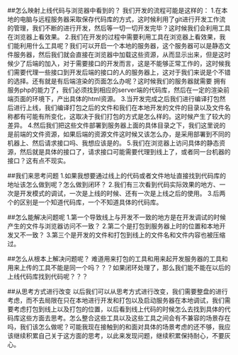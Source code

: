 ##怎么映射上线代码与浏览器中看到的？
我们开发的流程可能是这样的：
1.在本地的电脑与远程服务器采取保存代码库的方式，这时候利用了git进行开发工作流的管理，我们不断的进行开发，然后等一切一切开发完毕？这时候我们会利用工具在浏览器上看效果。
2.我们在开发的过程中需要利用工具在浏览器上看效果，我们能利用什么工具呢？我们可以开启一个本地的服务器，这个服务器可以是静态文件服务器，然后我们就会直接在浏览器中加载这些资源，从而显示出来，但是这时候少了后端的加入，对于需要接口的开发而言，这是不能够正常工作的，这时候我们需要代理一些接口到开发后端的接口的人的服务器上，这对于我们来说是个不错的选择。还有就是有后端渲染的页面怎么办呢？这时候我们的服务器就需要
  拥有服务php的能力了，我们必须找到相应的server端的代码库，然后在一定的渲染前端页面的环境下，产出具体的html资源。
3.当开发完成之后我们进行编译打包然后进行上线，我们编译打包之后的文件和我们在本地开发的文件的目录以及文件名称都有可能有所变化，这取决于我们打包的方式是怎么样的。这时候产生了较大的差异。
4.然后我们把这些文件部署到服务器上面的具体目录之下，我们这里说的是前端的文件资源，如果后端的资源文件这时候又该怎么办，是采用部署到不同的机器上、然后请求接口吗、我想应该是的。
5.我们在浏览器上访问具体的静态资源，然后就是具体的接口了，请求接口可能需要代理到线上了，或者同一台机器的接口？这有点不现实。

##我们来思考问题
1.如果我想要通过线上的代码或者文件地址直接找到代码库的地址该怎么做到呢？怎么做到闭环？
2.我们有三次看到代码实际效果的地方、一次是开发模式的调试，一次是上线的时候、还有一次是上线之后的使用。
3.后两个的区别是一个知道代码库，一个不知道具体的代码库。

##怎么能解决问题呢
1.第一个导致线上与开发不一致的地方是在开发调试的时候产生的文件与浏览器访问不一致？
2.第二个是打包到服务器上时的位置和本地开发又不一致？
3.第三个是开发的文件和打包到线上的文件名和文件内容也被压缩过。

##怎么从根本上解决问题呢？
难道用来打包的工具和用来起开发服务器的工具和用来上传的工具不能是同一个吗？？？如果闭环处理了，那么我们能不能在以后的上线代码库找到代码呢？？？

##从思考方式进行改变
以后我们可以从思考方式进行改变，我们需要整盘的进行考虑，而不去局限在只在本地进行开发和打包以及启动服务器在本地调试，我们需要考虑打包到线上以及打包的位置，以后看到线上代码的时候怎么去找到具体的代码库这些方面去思考。怎么整合这些工具以及这些工具之间会有不兼容的场景存在吗，我们该怎么做呢？可能我现在接触到的和面对具体的场景考虑的还不够，我应该继续积累自己关于这方面的思考，以此来发现问题，继续积累保持耐心，不要灰心。
